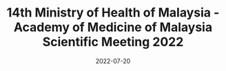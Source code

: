 ---
layout: photo_set
title: 14th Ministry of Health of Malaysia - Academy of Medicine of Malaysia Scientific Meeting 2022
permalink: /updates/moh_ncd/
date: 2022-07-20
time: 20th July, 2022
company: National Institutes of Health, Malaysia
description: "I was invited as a symposium speaker under the theme “NCDs: Bridging the Gaps” in 23rd National Institutes of Health (Malaysia) Scientific Conference. We discussed our work with Non-communicable diseases and real world data from electronic medical records at CEB-RAMA-MU."

photos:
    set: moh_ncd
    size: 2
---